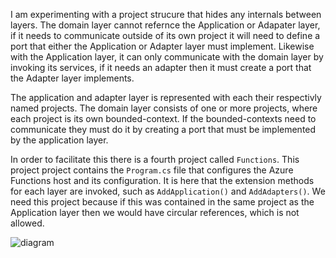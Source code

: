 I am experimenting with a project strucure that hides any internals between layers. The domain layer cannot refernce the Application or Adapater layer, if it needs to communicate outside of its own project it will need to define a port that either the Application or Adapter layer must implement. Likewise with the Application layer, it can only communicate with the domain layer by invoking its services, if it needs an adapter then it must create a port that the Adapter layer implements.

The application and adapter layer is represented with each their respectivly named projects. The domain layer consists of one or more projects, where each project is its own bounded-context. If the bounded-contexts need to communicate they must do it by creating a port that must be implemented by the application layer.

In order to facilitate this there is a fourth project called `Functions`. This project project contains the `Program.cs` file that configures the Azure Functions host and its configuration. It is here that the extension methods for each layer are invoked, such as `AddApplication()` and `AddAdapters()`. We need this project because if this was contained in the same project as the Application layer then we would have circular references, which is not allowed.

![diagram](https://user-images.githubusercontent.com/10326080/195200908-db080d86-24ea-4c44-b09b-aea4b5fb8ba4.svg)
